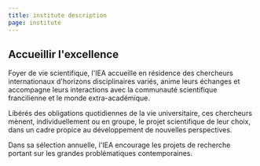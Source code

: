 ```yaml
---
title: institute description
page: institute
---
```

## Accueillir l'excellence

Foyer de vie scientifique, l'IEA accueille en résidence des chercheurs internationaux d'horizons disciplinaires variés, anime leurs échanges et accompagne leurs interactions avec la communauté scientifique francilienne et le monde extra-académique. 

Libérés des obligations quotidiennes de la vie universitaire, ces chercheurs mènent, individuellement ou en groupe, le projet scientifique de leur choix, dans un cadre propice au développement de nouvelles perspectives. 

Dans sa sélection annuelle, l'IEA encourage les projets de recherche portant sur les grandes problématiques contemporaines.[](/resources)
